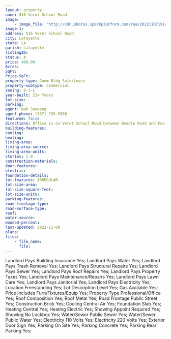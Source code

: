 ```yaml
---
layout: property
name: 516 Verot School Road 
image:
    - image_file: "http://cdn.photos.sparkplatform.com/raa/20221107191405977838000000.jpg"
image-1:
address: 516 Verot School Road
city: Lafayette
state: LA
parish: Lafayette
listingID: 
status: A
price: 400.00
Acres: 
SqFt: 
Price-SqFt: 
property-type: Comm Bldg Sale/Lease
property-subtype: Commercial
zoning: B-1-L
year-built: 21+ Years
lot-size: 
parking: 
agent: Nah Senpeng
agent-phone: (337) 735-9300
featured: false
directions: Office is on Verot School Road between Beadle Road and Feu Follet Road next to Earl's Cajun Market.
building-features: 
cooling: 
heating: 
living-area: 
living-area-source: 
living-area-units: 
stories: 1.0
construction-materials: 
door-features: 
electric: 
foundation-details: 
lot-features: IRREGULAR
lot-size-area: 
lot-size-square-feet: 
lot-size-units: 
parking-features: 
road-frontage-type: 
road-surface-type: 
roof: 
water-source: 
wooded-percent: 
last-updated: 2022-11-09
plans: 
files:
    - file_name:
      file:
---
```

Landlord Pays	Building Insurance	Yes;
Landlord Pays	Water	Yes;
Landlord Pays	Trash Removal	Yes;
Landlord Pays	Structural Repairs	Yes;
Landlord Pays	Sewer	Yes;
Landlord Pays	Roof Repairs	Yes;
Landlord Pays	Property Taxes	Yes;
Landlord Pays	Maintenance/Repairs	Yes;
Landlord Pays	Lawn Care	Yes;
Landlord Pays	Janitorial	Yes;
Landlord Pays	Electricity	Yes;
Location	Freestanding	Yes;
Lot Description	Level	Yes;
Gas	Available	Yes;
Price Includes	Furn/Fixtures/Equip	Yes;
Property Type	Professional/Office	Yes;
Roof	Composition	Yes;
Roof	Metal	Yes;
Road Frontage	Public Street	Yes;
Construction	Brick	Yes;
Cooling	Central Air	Yes;
Foundation	Slab	Yes;
Heating	Central	Yes;
Heating	Electric	Yes;
Showing	Appoint Required	Yes;
Showing	No Lockbox	Yes;
Water/Sewer	Public Sewer	Yes;
Water/Sewer	Public Water	Yes;
Electricity	110 Volts	Yes;
Electricity	220 Volts	Yes;
Exterior	Door Sign	Yes;
Parking	On Site	Yes;
Parking	Concrete	Yes;
Parking	Rear Parking	Yes;

